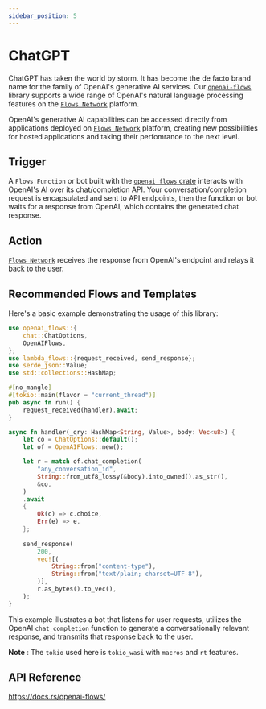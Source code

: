 ```yaml
---
sidebar_position: 5
---
```


# ChatGPT

ChatGPT has taken the world by storm. It has become the de facto brand name for the family of OpenAI's generative AI services. Our [`openai-flows`](https://docs.rs/openai-flows/) library supports a wide range of OpenAI's natural language processing features on the [`Flows Network`](https://docs.flows.network/docs/) platform.

OpenAI's generative AI capabilities can be accessed directly from applications deployed on [`Flows Network`](https://flows.network/) platform, creating new possibilities for hosted applications and taking their perfomrance to the next level.


## Trigger

A `Flows Function` or bot built with the [`openai_flows` crate](https://crates.io/crates/openai-flows) interacts with OpenAI's AI over its chat/completion API. Your conversation/completion request is encapsulated and sent to API endpoints, then the function or bot waits for a response from OpenAI, which contains the generated chat response.


## Action

[`Flows Network`](https://flows.network/) receives the response from OpenAI's endpoint and relays it back to the user. 


## Recommended Flows and Templates

Here's a basic example demonstrating the usage of this library:

```rust
use openai_flows::{
    chat::ChatOptions,
    OpenAIFlows,
};
use lambda_flows::{request_received, send_response};
use serde_json::Value;
use std::collections::HashMap;

#[no_mangle]
#[tokio::main(flavor = "current_thread")]
pub async fn run() {
    request_received(handler).await;
}

async fn handler(_qry: HashMap<String, Value>, body: Vec<u8>) {
    let co = ChatOptions::default();
    let of = OpenAIFlows::new();

    let r = match of.chat_completion(
        "any_conversation_id",
        String::from_utf8_lossy(&body).into_owned().as_str(),
        &co,
    )
    .await
    {
        Ok(c) => c.choice,
        Err(e) => e,
    };
     
    send_response(
        200,
        vec![(
            String::from("content-type"),
            String::from("text/plain; charset=UTF-8"),
        )],
        r.as_bytes().to_vec(),
    );
}
```


This example illustrates a bot that listens for user requests, utilizes the OpenAI `chat_completion` function to generate a conversationally relevant response, and transmits that response back to the user.

**Note** : The `tokio` used here is `tokio_wasi` with `macros` and `rt` features.

## API Reference

https://docs.rs/openai-flows/
